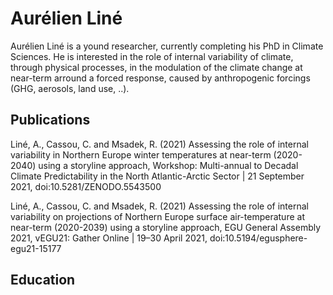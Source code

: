 # Aurélien Liné

Aurélien Liné is a yound researcher, currently completing his PhD in Climate Sciences.
He is interested in the role of internal variability of climate, through physical processes, in the modulation of the climate change at near-term arround a forced response, caused by anthropogenic forcings (GHG, aerosols, land use, ..).

## Publications

Liné, A., Cassou, C. and Msadek, R. (2021) Assessing the role of internal variability in Northern Europe winter temperatures at near-term (2020-2040) using a storyline approach, Workshop: Multi-annual to Decadal Climate Predictability in the North Atlantic-Arctic Sector | 21 September 2021, doi:10.5281/ZENODO.5543500

Liné, A., Cassou, C. and Msadek, R. (2021) Assessing the role of internal variability on projections of Northern Europe surface air-temperature at near-term (2020-2039) using a storyline approach, EGU General Assembly 2021, vEGU21: Gather Online | 19–30 April 2021, doi:10.5194/egusphere-egu21-15177

## Education
